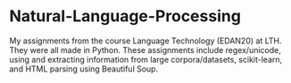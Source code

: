 # Natural-Language-Processing

My assignments from the course Language Technology (EDAN20) at LTH. They were all made in Python. These assignments include regex/unicode, using and extracting information from large corpora/datasets, scikit-learn, and HTML parsing using Beautiful Soup.
